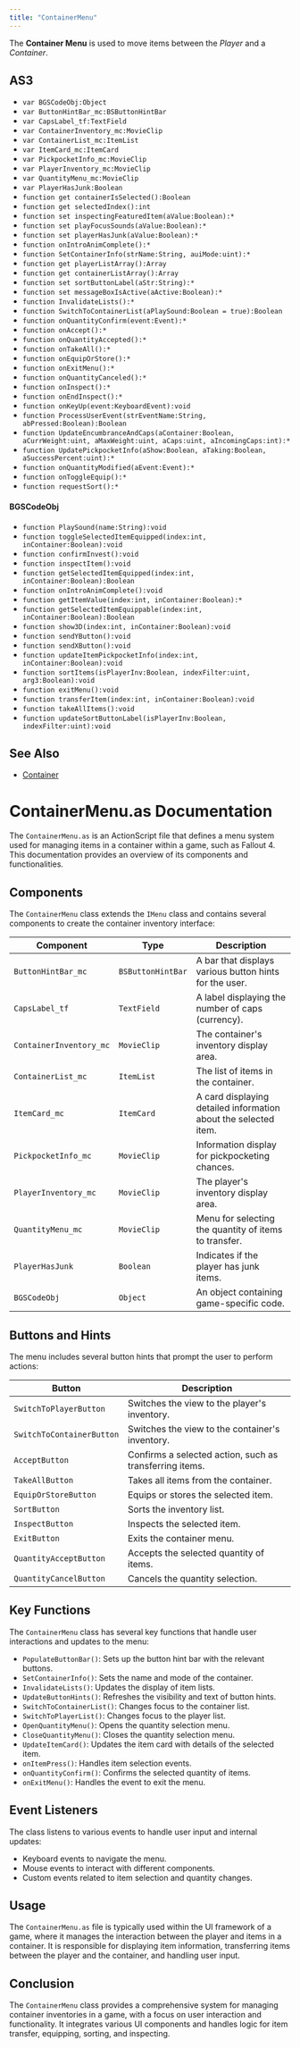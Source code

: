 ```yaml
---
title: "ContainerMenu"
---
```


The **Container Menu** is used to move items between the *Player* and a *Container*.


## AS3
* `var BGSCodeObj:Object`
* `var ButtonHintBar_mc:BSButtonHintBar`
* `var CapsLabel_tf:TextField`
* `var ContainerInventory_mc:MovieClip`
* `var ContainerList_mc:ItemList`
* `var ItemCard_mc:ItemCard`
* `var PickpocketInfo_mc:MovieClip`
* `var PlayerInventory_mc:MovieClip`
* `var QuantityMenu_mc:MovieClip`
* `var PlayerHasJunk:Boolean`
* `function get containerIsSelected():Boolean`
* `function get selectedIndex():int`
* `function set inspectingFeaturedItem(aValue:Boolean):*`
* `function set playFocusSounds(aValue:Boolean):*`
* `function set playerHasJunk(aValue:Boolean):*`
* `function onIntroAnimComplete():*`
* `function SetContainerInfo(strName:String, auiMode:uint):*`
* `function get playerListArray():Array`
* `function get containerListArray():Array`
* `function set sortButtonLabel(aStr:String):*`
* `function set messageBoxIsActive(aActive:Boolean):*`
* `function InvalidateLists():*`
* `function SwitchToContainerList(aPlaySound:Boolean = true):Boolean`
* `function onQuantityConfirm(event:Event):*`
* `function onAccept():*`
* `function onQuantityAccepted():*`
* `function onTakeAll():*`
* `function onEquipOrStore():*`
* `function onExitMenu():*`
* `function onQuantityCanceled():*`
* `function onInspect():*`
* `function onEndInspect():*`
* `function onKeyUp(event:KeyboardEvent):void`
* `function ProcessUserEvent(strEventName:String, abPressed:Boolean):Boolean`
* `function UpdateEncumbranceAndCaps(aContainer:Boolean, aCurrWeight:uint, aMaxWeight:uint, aCaps:uint, aIncomingCaps:int):*`
* `function UpdatePickpocketInfo(aShow:Boolean, aTaking:Boolean, aSuccessPercent:uint):*`
* `function onQuantityModified(aEvent:Event):*`
* `function onToggleEquip():*`
* `function requestSort():*`


#### BGSCodeObj
* `function PlaySound(name:String):void`
* `function toggleSelectedItemEquipped(index:int, inContainer:Boolean):void`
* `function confirmInvest():void`
* `function inspectItem():void`
* `function getSelectedItemEquipped(index:int, inContainer:Boolean):Boolean`
* `function onIntroAnimComplete():void`
* `function getItemValue(index:int, inContainer:Boolean):*`
* `function getSelectedItemEquippable(index:int, inContainer:Boolean):Boolean`
* `function show3D(index:int, inContainer:Boolean):void`
* `function sendYButton():void`
* `function sendXButton():void`
* `function updateItemPickpocketInfo(index:int, inContainer:Boolean):void`
* `function sortItems(isPlayerInv:Boolean, indexFilter:uint, arg3:Boolean):void`
* `function exitMenu():void`
* `function transferItem(index:int, inContainer:Boolean):void`
* `function takeAllItems():void`
* `function updateSortButtonLabel(isPlayerInv:Boolean, indexFilter:uint):void`


## See Also
- [Container](https://falloutck.uesp.net/wiki/Container)


# ContainerMenu.as Documentation
The `ContainerMenu.as` is an ActionScript file that defines a menu system used for managing items in a container within a game, such as Fallout 4.
This documentation provides an overview of its components and functionalities.

## Components
The `ContainerMenu` class extends the `IMenu` class and contains several components to create the container inventory interface:

| Component | Type | Description |
|-----------|------|-------------|
| `ButtonHintBar_mc` | `BSButtonHintBar` | A bar that displays various button hints for the user. |
| `CapsLabel_tf` | `TextField` | A label displaying the number of caps (currency). |
| `ContainerInventory_mc` | `MovieClip` | The container's inventory display area. |
| `ContainerList_mc` | `ItemList` | The list of items in the container. |
| `ItemCard_mc` | `ItemCard` | A card displaying detailed information about the selected item. |
| `PickpocketInfo_mc` | `MovieClip` | Information display for pickpocketing chances. |
| `PlayerInventory_mc` | `MovieClip` | The player's inventory display area. |
| `QuantityMenu_mc` | `MovieClip` | Menu for selecting the quantity of items to transfer. |
| `PlayerHasJunk` | `Boolean` | Indicates if the player has junk items. |
| `BGSCodeObj` | `Object` | An object containing game-specific code. |

## Buttons and Hints
The menu includes several button hints that prompt the user to perform actions:

| Button | Description |
|--------|-------------|
| `SwitchToPlayerButton` | Switches the view to the player's inventory. |
| `SwitchToContainerButton` | Switches the view to the container's inventory. |
| `AcceptButton` | Confirms a selected action, such as transferring items. |
| `TakeAllButton` | Takes all items from the container. |
| `EquipOrStoreButton` | Equips or stores the selected item. |
| `SortButton` | Sorts the inventory list. |
| `InspectButton` | Inspects the selected item. |
| `ExitButton` | Exits the container menu. |
| `QuantityAcceptButton` | Accepts the selected quantity of items. |
| `QuantityCancelButton` | Cancels the quantity selection. |

## Key Functions
The `ContainerMenu` class has several key functions that handle user interactions and updates to the menu:

- `PopulateButtonBar()`: Sets up the button hint bar with the relevant buttons.
- `SetContainerInfo()`: Sets the name and mode of the container.
- `InvalidateLists()`: Updates the display of item lists.
- `UpdateButtonHints()`: Refreshes the visibility and text of button hints.
- `SwitchToContainerList()`: Changes focus to the container list.
- `SwitchToPlayerList()`: Changes focus to the player list.
- `OpenQuantityMenu()`: Opens the quantity selection menu.
- `CloseQuantityMenu()`: Closes the quantity selection menu.
- `UpdateItemCard()`: Updates the item card with details of the selected item.
- `onItemPress()`: Handles item selection events.
- `onQuantityConfirm()`: Confirms the selected quantity of items.
- `onExitMenu()`: Handles the event to exit the menu.

## Event Listeners
The class listens to various events to handle user input and internal updates:

- Keyboard events to navigate the menu.
- Mouse events to interact with different components.
- Custom events related to item selection and quantity changes.

## Usage
The `ContainerMenu.as` file is typically used within the UI framework of a game, where it manages the interaction between the player and items in a container.
It is responsible for displaying item information, transferring items between the player and the container, and handling user input.

## Conclusion
The `ContainerMenu` class provides a comprehensive system for managing container inventories in a game, with a focus on user interaction and functionality.
It integrates various UI components and handles logic for item transfer, equipping, sorting, and inspecting.
